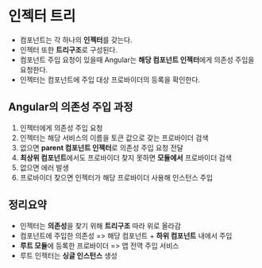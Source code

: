 # 인젝터 트리

- 컴포넌트는 각 하나의 **인젝터**를 갖는다.
- 인젝터 또한 **트리구조**로 구성된다.
- 컴포넌트 주입 요청이 있을때 Angular는 **해당 컴포넌트 인젝터**에게 의존성 주입을 요청한다.
- 인젝터는 컴포넌트에 주입 대상 프로바이더의 등록을 확인한다.

## Angular의 의존성 주입 과정

1. 인젝터에게 의존성 주입 요청
2. 인젝터는 해당 서비스의 이름을 토큰 값으로 갖는 프로바이더 검색
3. 없으면 **parent 컴포넌트 인젝터**로 의존성 주입 요청 전달
4. **최상위 컴포넌트**에서도 프로바이더 찾지 못하면 **모듈에서** 프로바이더 검색
5. 없으면 에러 발생
6. 프로바이더 찾으면 인젝터가 해당 프로바이더 사용해 인스턴스 주입

## 정리요약

- 인젝터는 **의존성**을 찾기 위해 **트리구조** 따라 위로 올라감
- 컴포넌트에 주입한 의존성 => 해당 컴포넌트 + **하위 컴포넌트** 내에서 주입
- **루트 모듈**에 등록한 프로바이더 => 앱 전역 주입 서비스
- 루트 인젝터는 **싱글 인스턴스** 생성
